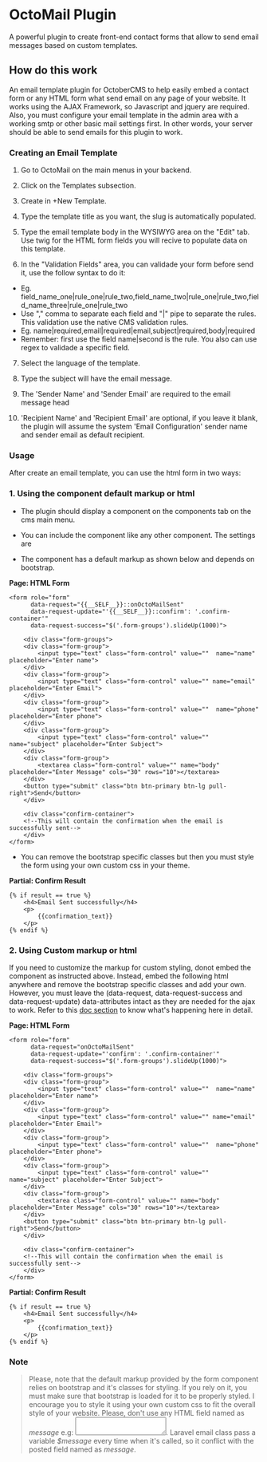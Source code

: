 # OctoMail Plugin

A powerful plugin to create front-end contact forms that allow to send email messages based on custom templates.

## How do this work

An email template plugin for OctoberCMS to help easily embed a contact form or any HTML form what send email on any page of your website. It works using the AJAX Framework, so Javascript and jquery are required. Also, you must configure your email template in the admin area with a working smtp or other basic mail settings first. In other words, your server should be able to send emails for this plugin to work.

### Creating an Email Template

1. Go to OctoMail on the main menus in your backend.

2. Click on the Templates subsection.

3. Create in +New Template.

4. Type the template title as you want, the slug is automatically populated.

5. Type the email template body in the WYSIWYG area on the "Edit" tab. Use twig for the HTML form fields you will recive to populate data on this template.

6. In the "Validation Fields" area, you can validade your form before send it, use the follow syntax to do it:
+ Eg. field_name_one|rule_one|rule_two,field_name_two|rule_one|rule_two,field_name_three|rule_one|rule_two
+ Use "," comma to separate each field and "|" pipe to separate the rules. This validation use the native CMS validation rules.
+ Eg. name|required,email|required|email,subject|required,body|required
+ Remember: first use the field name|second is the rule. You also can use regex to validade a specific field.

7. Select the language of the template.

8. Type the subject will have the email message.

9. The 'Sender Name' and 'Sender Email' are required to the email message head

10. 'Recipient Name' and 'Recipient Email' are optional, if you leave it blank, the plugin will assume the system 'Email Configuration' sender name and sender email as default recipient.

### Usage

After create an email template, you can use the html form in two ways:

### 1. Using the component default markup or html

+ The plugin should display a component on the components tab on the cms main menu.

+ You can include the component like any other component. The settings are

+ The component has a default markup as shown below and depends on bootstrap.

**Page: HTML Form**

```
<form role="form"
      data-request="{{__SELF__}}::onOctoMailSent"
      data-request-update="'{{__SELF__}}::confirm': '.confirm-container'"
      data-request-success="$('.form-groups').slideUp(1000)">

    <div class="form-groups">
    <div class="form-group">
        <input type="text" class="form-control" value=""  name="name" placeholder="Enter name">
    </div>
    <div class="form-group">
        <input type="text" class="form-control" value="" name="email" placeholder="Enter Email">
    </div>
    <div class="form-group">
        <input type="text" class="form-control" value=""  name="phone" placeholder="Enter phone">
    </div>
    <div class="form-group">
        <input type="text" class="form-control" value="" name="subject" placeholder="Enter Subject">
    </div>
    <div class="form-group">
        <textarea class="form-control" value="" name="body" placeholder="Enter Message" cols="30" rows="10"></textarea>
    </div>
    <button type="submit" class="btn btn-primary btn-lg pull-right">Send</button>
    </div>

    <div class="confirm-container">
    <!--This will contain the confirmation when the email is successfully sent-->
    </div>
</form>
```

+ You can remove the bootstrap specific classes but then you must style the form using your own custom css in your theme.

**Partial: Confirm Result**

```
{% if result == true %}
    <h4>Email Sent successfully</h4>
    <p>
        {{confirmation_text}}
    </p>
{% endif %}
```


### 2. Using Custom markup or html

If you need to customize the markup for custom styling, donot embed the component as instructed above. Instead, embed the following html anywhere and remove the bootstrap specific classes and add your own. However, you must leave the (data-request, data-request-success and data-request-update) data-attributes intact as they are needed for the ajax to work. Refer to this [doc section](http://octobercms.com/docs/cms/ajax) to know what's happening here in detail.

**Page: HTML Form**

```
<form role="form"
      data-request="onOctoMailSent"
      data-request-update="'confirm': '.confirm-container'"
      data-request-success="$('.form-groups').slideUp(1000)">

    <div class="form-groups">
    <div class="form-group">
        <input type="text" class="form-control" value=""  name="name" placeholder="Enter name">
    </div>
    <div class="form-group">
        <input type="text" class="form-control" value="" name="email" placeholder="Enter Email">
    </div>
    <div class="form-group">
        <input type="text" class="form-control" value=""  name="phone" placeholder="Enter phone">
    </div>
    <div class="form-group">
        <input type="text" class="form-control" value="" name="subject" placeholder="Enter Subject">
    </div>
    <div class="form-group">
        <textarea class="form-control" value="" name="body" placeholder="Enter Message" cols="30" rows="10"></textarea>
    </div>
    <button type="submit" class="btn btn-primary btn-lg pull-right">Send</button>
    </div>

    <div class="confirm-container">
    <!--This will contain the confirmation when the email is successfully sent-->
    </div>
</form>
```

**Partial: Confirm Result**

```
{% if result == true %}
    <h4>Email Sent successfully</h4>
    <p>
        {{confirmation_text}}
    </p>
{% endif %}
```

### **Note**
> Please, note that the default markup provided by the form component relies on bootstrap and it's classes for styling. If you rely on it, you must make sure that bootstrap is loaded for it to be properly styled. I encourage you to style it using your own custom css to fit the overall style of your website.
> Please, don't use any HTML field named as *message* e.g: <textarea name="message"></textarea>. Laravel email class pass a variable *$message* every time when it's called, so it conflict with the posted field named as *message*.